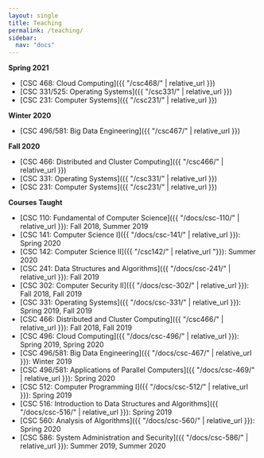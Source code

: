 ```yaml
---
layout: single
title: Teaching
permalink: /teaching/
sidebar:
  nav: "docs"
---
```


**Spring 2021**

- [CSC 468: Cloud Computing]({{ "/csc468/" | relative_url }})
- [CSC 331/525: Operating Systems]({{ "/csc331/" | relative_url }})
- [CSC 231: Computer Systems]({{ "/csc231/" | relative_url }})

**Winter 2020**

- [CSC 496/581: Big Data Engineering]({{ "/csc467/" | relative_url }})

**Fall 2020**

- [CSC 466: Distributed and Cluster Computing]({{ "/csc466/" | relative_url }})
- [CSC 331: Operating Systems]({{ "/csc331/" | relative_url }})
- [CSC 231: Computer Systems]({{ "/csc231/" | relative_url }})

**Courses Taught**

- [CSC 110: Fundamental of Computer Science]({{ "/docs/csc-110/" | relative_url }}): Fall 2018, Summer 2019
- [CSC 141: Computer Science I]({{ "/docs/csc-141/" | relative_url }}): Spring 2020
- [CSC 142: Computer Science II]({{ "/csc142/" | relative_url "}}): Summer 2020
- [CSC 241: Data Structures and Algorithms]({{ "/docs/csc-241/" | relative_url }}): Fall 2019
- [CSC 302: Computer Security II]({{ "/docs/csc-302/" | relative_url }}): Fall 2018, Fall 2019
- [CSC 331: Operating Systems]({{ "/docs/csc-331/" | relative_url }}): Spring 2019, Fall 2019
- [CSC 466: Distributed and Cluster Computing]({{ "/csc466/" | relative_url }}): Fall 2018, Fall 2019
- [CSC 496: Cloud Computing]({{ "/docs/csc-496/" | relative_url }}): Spring 2019, Spring 2020
- [CSC 496/581: Big Data Engineering]({{ "/docs/csc-467/" | relative_url }}): Winter 2019
- [CSC 496/581: Applications of Parallel Computers]({{ "/docs/csc-469/" | relative_url }}): Spring 2020
- [CSC 512: Computer Programming I]({{ "/docs/csc-512/" | relative_url }}):  Spring 2019
- [CSC 516: Introduction to Data Structures and Algorithms]({{ "/docs/csc-516/" | relative_url }}): Spring 2019
- [CSC 560: Analysis of Algorithms]({{ "/docs/csc-560/" | relative_url }}): Spring 2020
- [CSC 586: System Administration and Security]({{ "/docs/csc-586/" | relative_url }}): Summer 2019, Summer 2020
